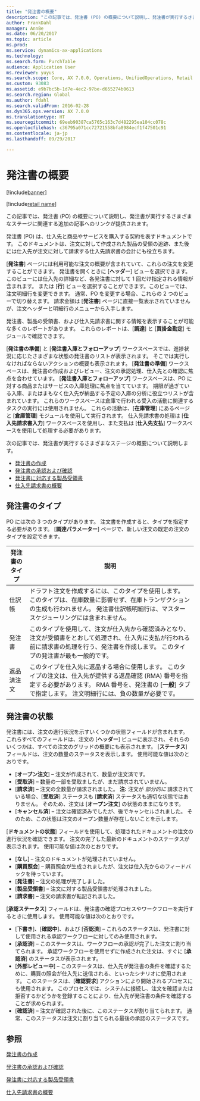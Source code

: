 ```yaml
---
title: "発注書の概要"
description: "この記事では、発注書 (PO) の概要について説明し、発注書が実行するさまざまなステージに関連する追加の記事へのリンクが提供されます。"
author: FrankDahl
manager: AnnBe
ms.date: 06/20/2017
ms.topic: article
ms.prod: 
ms.service: dynamics-ax-applications
ms.technology: 
ms.search.form: PurchTable
audience: Application User
ms.reviewer: yuyus
ms.search.scope: Core, AX 7.0.0, Operations, UnifiedOperations, Retail
ms.custom: 93083
ms.assetid: e9b7bc5b-1d7e-4ec2-97be-d655274b0613
ms.search.region: Global
ms.author: fdahl
ms.search.validFrom: 2016-02-28
ms.dyn365.ops.version: AX 7.0.0
ms.translationtype: HT
ms.sourcegitcommit: 69eeb90387ca5765c163c7d482295ea104cc078c
ms.openlocfilehash: c36795a071cc72721558bfa8984ecf1f47501c91
ms.contentlocale: ja-jp
ms.lasthandoff: 09/29/2017

---
```


# <a name="purchase-order-overview"></a>発注書の概要

[!include[banner](../includes/banner.md)]

[!include[retail name](../includes/retail-name.md)]


この記事では、発注書 (PO) の概要について説明し、発注書が実行するさまざまなステージに関連する追加の記事へのリンクが提供されます。

発注書 (PO) は、仕入先と商品やサービスを購入する契約を表すドキュメントです。 このドキュメントは、注文に対して作成された製品の受領の追跡、また後には仕入先が注文に対して請求する仕入先請求書の会計にも役立ちます。  

[**発注書**] ページには利用可能な注文の概要が含まれていて、これらの注文を変更することができます。 発注書を開くときに [**ヘッダー**] ビューを選択できます。このビューには仕入先の詳細など、各発注書に対して 1 回だけ指定される情報が含まれます。 または [**行**] ビューを選択することができます。このビューでは、注文明細行を変更できます。 通常、PO を変更する場合、これらの 2 つのビューで切り替えます。 請求金額は [**発注書**] ページに直接一覧表示されていませんが、注文ヘッダーと明細行のメニューから入手します。  

発注書、製品の受領書、および仕入先請求書に関する情報を表示することが可能な多くのレポートがあります。 これらのレポートは、[**調達**] と [**買掛金勘定**] モジュールで確認できます。  

[**発注書の準備**] と [**発注書入庫とフォローアップ**] ワークスペースでは、進捗状況に応じたさまざまな状態の発注書のリストが表示されます。 そこでは実行しなければならないアクションの概要も表示されます。 [**発注書の準備**] ワークスペースは、発注書の作成およびレビュー、注文の承認処理、仕入先との確認に焦点を合わせています。 [**発注書入庫とフォローアップ**] ワークスペースは、PO に対する商品またはサービスの入庫処理に焦点を当てています。 期限が過ぎている入庫、またはまもなく仕入先が納品する予定の入庫の分析に役立つリストが含まれています。 これらのワークスペースは倉庫で行われる受入の活動に関連するタスクの実行には使用されません。 これらの活動は、[**在庫管理**] にあるページと [**倉庫管理**] モジュールを使用して実行されます。 仕入先請求書の処理は [**仕入先請求書入力**] ワークスペースを使用し、また支払は [**仕入先支払**] ワークスペースを使用して処理する必要があります。  

次の記事では、発注書が実行するさまざまなステージの概要について説明します。

-   [発注書の作成](purchase-order-creation.md)
-   [発注書の承認および確認](purchase-order-approval-confirmation.md)
-   [発注書に対応する製品受領書](product-receipt-against-purchase-orders.md)
-   [仕入先請求書の概要](../../financials/accounts-payable/vendor-invoices-overview.md)

## <a name="types-of-purchase-orders"></a>発注書のタイプ
PO には次の 3 つのタイプがあります。 注文書を作成すると、タイプを指定する必要があります。 [**調達パラメーター**] ページで、新しい注文の既定の注文のタイプを設定できます。

| 発注書のタイプ        | 説明                                                                                                                                                                                                                                                                           |
|----------------|---------------------------------------------------------------------------------------------------------------------------------------------------------------------------------------------------------------------------------------------------------------------------------------|
| 仕訳帳        | ドラフト注文を作成するには、このタイプを使用します。 このタイプは、在庫数量に影響せず、在庫トランザクションの生成も行われません。 発注書仕訳帳明細行は、マスター スケジューリングには含まれません。                                                                                                       |
| 発注書 | このタイプを使用して、注文が仕入先から確認済みとなり、注文が受領書をとおして処理され、仕入先に支払が行われる前に請求書の処理を行う、発注書を作成します。 このタイプの発注書が最も一般的です。                                                                          |
| 返品済注文 | このタイプを仕入先に返品する場合に使用します。 このタイプの注文は、仕入先が提供する返品確認 (RMA) 番号を指定する必要があります。 RMA 番号を、発注書の [**一般**] タブで指定します。 注文明細行には、負の数量が必要です。 |

## <a name="purchase-order-statuses"></a>発注書の状態
発注書には、注文の進行状況を示すいくつかの状態フィールドが含まれます。 これらすべてのフィールドは、注文の [**ヘッダー**] ビューに表示され、それらのいくつかは、すべての注文のグリッドの概要にも表示されます。 [**ステータス**] フィールドは、注文の数量のステータスを表示します。 使用可能な値は次のとおりです。

-   [**オープン注文**] – 注文が作成されて、数量が注文済です。
-   [**受取済**] – 数量の一部を受取ましたが、まだ請求されていません。
-   [**請求済**] – 注文の全数量が請求されました。 **注:** 注文が *部分的に* 請求されている場合、[**受取済**] ステータスも [**請求済**] ステータスも適切な状態ではありません。 そのため、注文は [**オープン注文**] の状態のままになります。
-   [**キャンセル済**] – 注文は確認済みでしたが、後でキャンセルされました。 そのため、この状態は注文のオープン数量が存在しないことを示します。

[**ドキュメントの状態**] フィールドを使用して、処理されたドキュメントの注文の進行状況を確認できます。 注文の完了した最新のドキュメントのステータスが表示されます。 使用可能な値は次のとおりです。

-   [**なし**] – 注文のドキュメントが処理されていません。
-   [**購買照会**] – 購買照会が生成されましたが、注文は仕入先からのフィードバックを待っています。
-   [**発注書**] – 注文の処理が完了しました。
-   [**製品受領書**] – 注文に対する製品受領書が処理されました。
-   [**請求書**] – 注文の請求書が転記されました。

[**承認ステータス**] フィールドは、発注書の確認プロセスやワークフローを実行するときに使用します。 使用可能な値は次のとおりです。

-   [**下書き**]、[**確認中**]、および [**否認済**] – これらのステータスは、発注書に対して使用される承認ワークフローに対してのみ使用されます。
-   [**承認済**] – このステータスは、ワークフローの承認が完了した注文に割り当てられます。 承認ワークフローを使用せずに作成された注文は、すぐに [**承認済**] のステータスが表示されます。
-   [**外部レビュー中**] – このステータスは、仕入先が発注書の条件を確認するために、購買の照会が仕入先に送信される、といったシナリオに使用されます。 このステータスは、[**確認要求**] アクションにより開始されるプロセスにも使用されます。 このプロセスでは、システムに接続し、注文を確認または拒否するかどうかを登録することにより、仕入先が発注書の条件を確認することが求められます。
-   [**確認済**] – 注文が確認された後に、このステータスが割り当てられます。 通常、このステータスは注文に割り当てられる最後の承認のステータスです。


<a name="see-also"></a>参照
--------

[発注書の作成](purchase-order-creation.md)

[発注書の承認および確認](purchase-order-approval-confirmation.md)

[発注書に対応する製品受領書](product-receipt-against-purchase-orders.md)

[仕入先請求書の概要](../../financials/accounts-payable/vendor-invoices-overview.md)





